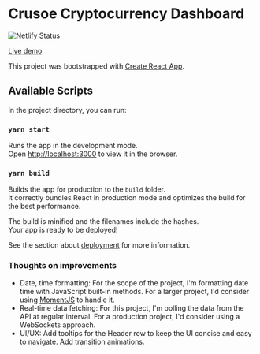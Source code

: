 # Crusoe Cryptocurrency Dashboard

[![Netlify Status](https://api.netlify.com/api/v1/badges/c68cfa67-d498-40c1-9ab3-38e7f21c355e/deploy-status)](https://app.netlify.com/sites/crusoe-crypto/deploys)

[Live demo](https://crusoe-crypto.netlify.app/)

This project was bootstrapped with [Create React App](https://github.com/facebook/create-react-app).

## Available Scripts

In the project directory, you can run:

### `yarn start`

Runs the app in the development mode.\
Open [http://localhost:3000](http://localhost:3000) to view it in the browser.


### `yarn build`

Builds the app for production to the `build` folder.\
It correctly bundles React in production mode and optimizes the build for the best performance.

The build is minified and the filenames include the hashes.\
Your app is ready to be deployed!

See the section about [deployment](https://facebook.github.io/create-react-app/docs/deployment) for more information.

### Thoughts on improvements
- Date, time formatting: For the scope of the project, I'm formatting date time with JavaScript built-in methods. For a larger project, I'd consider using [MomentJS](https://momentjs.com/) to handle it.
- Real-time data fetching: For this project, I'm polling the data from the API at regular interval. For a production project, I'd consider using a WebSockets approach.
- UI/UX: Add tooltips for the Header row to keep the UI concise and easy to navigate. Add transition animations.